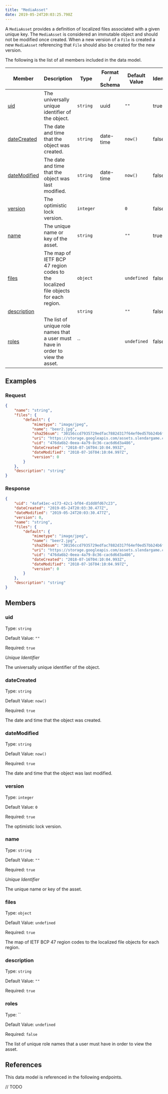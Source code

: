 ```yaml
---
title: "MediaAsset"
date: 2019-05-24T20:03:25.798Z
---
```


A `MediaAsset` provides a definition of localized files associated with a given unique key. The `MediaAsset` is considered an immutable object and should not be modified once created. When a new version of a `File` is created a new `MediaAsset` referencing that `File` should also be created for the new version.

The following is the list of all members included in the data model.

| Member            | Description                         | Type | Format / Schema | Default Value | Identifier | Unique | Required |
| ----------------- | ----------------------------------- | ---- | ------ | ------------- | ---------- | ------ | -------- |
| [uid](#uid) | The universally unique identifier of the object. | `string` | uuid | `""` | true | true | true |
| [dateCreated](#dateCreated) | The date and time that the object was created. | `string` | date-time | `now()` | false | false | true |
| [dateModified](#dateModified) | The date and time that the object was last modified. | `string` | date-time | `now()` | false | false | true |
| [version](#version) | The optimistic lock version. | `integer` |  | `0` | false | false | true |
| [name](#name) | The unique name or key of the asset. | `string` |  | `""` | true | true | true |
| [files](#files) | The map of IETF BCP 47 region codes to the localized file objects for each region. | `object` |  | `undefined` | false | false | true |
| [description](#description) |  | `string` |  | `""` | false | false | true |
| [roles](#roles) | The list of unique role names that a user must have in order to view the asset. | `` |  | `undefined` | false | false | false |

## Examples
### Request

```json
{
    "name": "string",
    "files": {
        "default": {
            "mimetype": "image/jpeg",
            "name": "beer2.jpg",
            "sha256sum": "30156ccd7935729edfac7882d317f64ef0ed57bb24b6f416e1a7592ff576450c",
            "uri": "https://storage.googleapis.com/assets.slendargame.com/files/c213f4b65bc856efc1f6c03a7d3d2425",
            "uid": "476da6b2-0eea-4a79-8c36-cac6d6d3a486",
            "dateCreated": "2018-07-16T04:10:04.993Z",
            "dateModified": "2018-07-16T04:10:04.997Z",
            "version": 0
        }
    },
    "description": "string"
}
```

### Response

```json
{
    "uid": "4afa41ec-e173-42c1-bf04-d1dd8fd67c23",
    "dateCreated": "2019-05-24T20:03:30.477Z",
    "dateModified": "2019-05-24T20:03:30.477Z",
    "version": 0,
    "name": "string",
    "files": {
        "default": {
            "mimetype": "image/jpeg",
            "name": "beer2.jpg",
            "sha256sum": "30156ccd7935729edfac7882d317f64ef0ed57bb24b6f416e1a7592ff576450c",
            "uri": "https://storage.googleapis.com/assets.slendargame.com/files/c213f4b65bc856efc1f6c03a7d3d2425",
            "uid": "476da6b2-0eea-4a79-8c36-cac6d6d3a486",
            "dateCreated": "2018-07-16T04:10:04.993Z",
            "dateModified": "2018-07-16T04:10:04.997Z",
            "version": 0
        }
    },
    "description": "string"
}
```


## Members

### uid

Type: `string`

Default Value: `""`

Required: `true`

*Unique* *Identifier*

The universally unique identifier of the object.

### dateCreated

Type: `string`

Default Value: `now()`

Required: `true`

The date and time that the object was created.

### dateModified

Type: `string`

Default Value: `now()`

Required: `true`

The date and time that the object was last modified.

### version

Type: `integer`

Default Value: `0`

Required: `true`

The optimistic lock version.

### name

Type: `string`

Default Value: `""`

Required: `true`

*Unique* *Identifier*

The unique name or key of the asset.

### files

Type: `object`

Default Value: `undefined`

Required: `true`

The map of IETF BCP 47 region codes to the localized file objects for each region.

### description

Type: `string`

Default Value: `""`

Required: `true`



### roles

Type: ``

Default Value: `undefined`

Required: `false`

The list of unique role names that a user must have in order to view the asset.

## References

This data model is referenced in the following endpoints.

// TODO